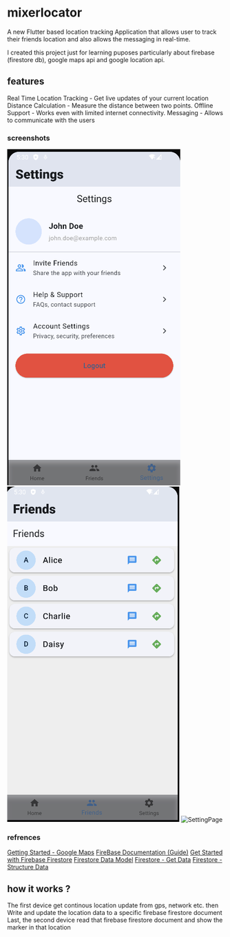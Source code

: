 # mixerlocator

A new Flutter based location tracking Application that allows user to track their friends location and also allows the messaging in real-time.

I created this project just for learning puposes particularly about firebase (firestore db), google maps api and google location api.

## features
Real Time Location Tracking - Get live updates of your current location 
Distance Calculation - Measure the distance between two points.
Offline Support - Works even with limited internet connectivity.
Messaging - Allows to communicate with the users 


### screenshots

![HomePage](ss1.jpg)
![FriendListPage](ss2.jpg)
![SettingPage](ssg.jpg)


### refrences

[Getting Started - Google Maps](https://developers.google.com/maps/documentation/android-sdk/start)
[FireBase Documentation (Guide)](https://firebase.google.com/docs/guides/)
[Get Started with Firebase Firestore](https://firebase.google.com/docs/firestore/quickstart)
[Firestore Data Model](https://firebase.google.com/docs/firestore/data-model)
[Firestore - Get Data](https://firebase.google.com/docs/firestore/query-data/get-data)
[Firestore - Structure Data](https://firebase.google.com/docs/firestore/manage-data/structure-data)


## how it works ?


The first device get continous location update from gps, network etc. then
Write and update the location data to a specific firebase firestore document
Last, the second device read that firebase firestore document and show the marker in that location


